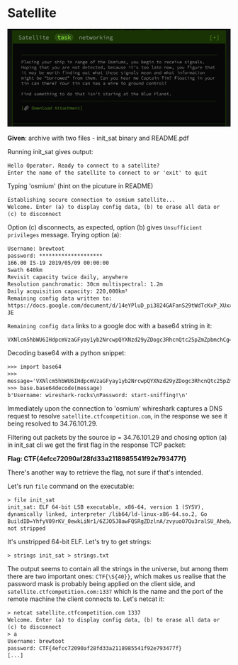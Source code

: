 # Satellite

![img](https://github.com/ultimate-theory-of-everything/ctf-writeups/blob/master/googlectf-2019/beginners/assets/satellite-task.png)

**Given**: archive with two files - init_sat binary and README.pdf

Running init_sat gives output:
```
Hello Operator. Ready to connect to a satellite?
Enter the name of the satellite to connect to or 'exit' to quit
```
Typing 'osmium' (hint on the picuture in README)
```
Establishing secure connection to osmium satellite...
Welcome. Enter (a) to display config data, (b) to erase all data or (c) to disconnect
```
Option (c) disconnects, as expected, option (b) gives `Unsufficient privileges` message. Trying option (a):

```
Username: brewtoot 
password: ********************
166.00 IS-19 2019/05/09 00:00:00	
Swath 640km	
Revisit capacity twice daily, anywhere 
Resolution panchromatic: 30cm multispectral: 1.2m	
Daily acquisition capacity: 220,000km²	
Remaining config data written to: https://docs.google.com/document/d/14eYPluD_pi3824GAFanS29tWdTcKxP_XUxx7e303-3E
```
`Remaining config data` links to a google doc with a base64 string in it:
```
VXNlcm5hbWU6IHdpcmVzaGFyay1yb2NrcwpQYXNzd29yZDogc3RhcnQtc25pZmZpbmchCg==
```
Decoding base64 with a python snippet:
```
>>> import base64
>>> message='VXNlcm5hbWU6IHdpcmVzaGFyay1yb2NrcwpQYXNzd29yZDogc3RhcnQtc25pZmZpbmchCg=='
>>> base.base64decode(message)
b'Username: wireshark-rocks\nPassword: start-sniffing!\n'

``` 
Immediately upon the connection to 'osmium' whireshark captures a DNS request to resolve `satellite.ctfcompetition.com`, in the response we see it being resolved to 34.76.101.29.

Filtering out packets by the source ip = 34.76.101.29 and chosing option (a) in init_sat cli we get the first flag in the response TCP packet:

**Flag: CTF{4efcc72090af28fd33a2118985541f92e793477f}**

There's another way to retrieve the flag, not sure if that's intended.

Let's run `file` command on the executable:

```
> file init_sat
init_sat: ELF 64-bit LSB executable, x86-64, version 1 (SYSV), dynamically linked, interpreter /lib64/ld-linux-x86-64.so.2, Go BuildID=YhfyV09rKV_0ewkLiNr1/6ZJO5J8awFQSRgZDzlnA/zvyuoO7Qu3ralSU_Aheb/QK0rATh0jzljJY8j2313, not stripped
```

It's unstripped 64-bit ELF. Let's try to get strings:

```
> strings init_sat > strings.txt
```

The output seems to contain all the strings in the universe, but among them there are two important ones:
`CTF{\S{40}}`, which makes us realise that the password mask is probably being applied on the client side, and `satellite.ctfcompetition.com:1337` which is the name and the port of the remote machine the client connects to.
Let's netcat it:

```
> netcat satellite.ctfcompetition.com 1337
Welcome. Enter (a) to display config data, (b) to erase all data or (c) to disconnect
> a
Username: brewtoot 
password: CTF{4efcc72090af28fd33a2118985541f92e793477f}
[...]
```
